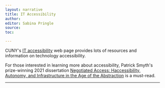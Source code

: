 ```yaml
---
layout: narrative
title: IT Accessibility
author:
editor: Sabina Pringle
source:
toc:

---
```


CUNY's [IT accessibility](https://www.cuny.edu/accessibility/) web page provides lots of resources and information on technology accessibility.

For those interested in learning more about accessibility, Patrick Smyth's prize-winning 2021 dissertation [Negotiated Access: Haccessibility, Autonomy, and Infrastructure in the Age of the Abstraction](https://academicworks.cuny.edu/gc_etds/4311/) is a must-read.

---
